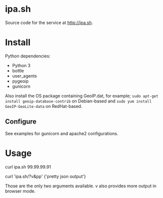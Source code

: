 # ipa.sh

Source code for the service at http://ipa.sh.

# Install

Python dependencies:

  * Python 3
  * bottle
  * user\_agents
  * pygeoip
  * gunicorn

Also install the OS package containing GeoIP.dat, for example; ``sudo apt-get install geoip-database-contrib`` on Debian-based and ``sudo yum install GeoIP-GeoLite-data`` on RedHat-based. 

## Configure

See examples for gunicorn and apache2 configurations.

# Usage

  curl ipa.sh
  99.99.99.91

  curl 'ipa.sh/?v&pp'
  {'pretty json output'}

Those are the only two arguments available. _v_ also provides more output in browser mode. 
